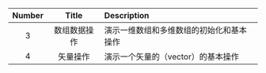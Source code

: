 | Number | Title | Description |
| :-: | :-: | :- |
| 3   | 数组数据操作 | 演示一维数组和多维数组的初始化和基本操作 |
| 4   |  矢量操作    | 演示一个矢量的（vector）的基本操作      |      
